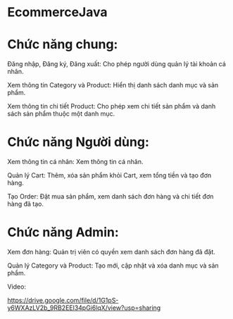 # EcommerceJava
# Chức năng chung:
Đăng nhập, Đăng ký, Đăng xuất: Cho phép người dùng quản lý tài khoản cá nhân.

Xem thông tin Category và Product: Hiển thị danh sách danh mục và sản phẩm.

Xem thông tin chi tiết Product: Cho phép xem chi tiết sản phẩm và danh sách sản phẩm thuộc một danh mục.

# Chức năng Người dùng:
Xem thông tin cá nhân: Xem thông tin cá nhân.

Quản lý Cart: Thêm, xóa sản phẩm khỏi Cart, xem tổng tiền và tạo đơn hàng.

Tạo Order: Đặt mua sản phẩm, xem danh sách đơn hàng và chi tiết đơn hàng đã tạo.

# Chức năng Admin:
Xem đơn hàng: Quản trị viên có quyền xem danh sách đơn hàng đã đặt.

Quản lý Category và Product: Tạo mới, cập nhật và xóa danh mục và sản phẩm.

Video:

https://drive.google.com/file/d/1G1pS-y6WXAzLV2b_9RB2EEl34pGi6lqX/view?usp=sharing
